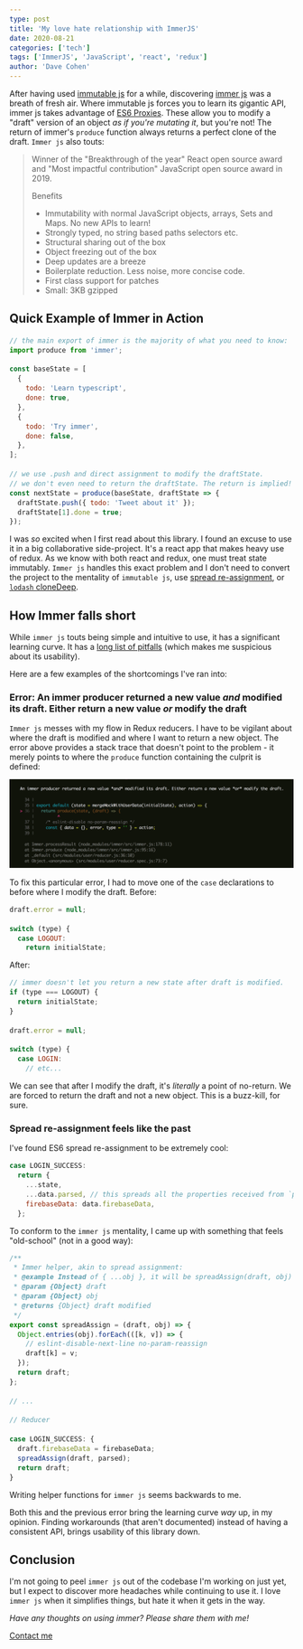 ```yaml
---
type: post
title: 'My love hate relationship with ImmerJS'
date: 2020-08-21
categories: ['tech']
tags: ['ImmerJS', 'JavaScript', 'react', 'redux']
author: 'Dave Cohen'
---
```


After having used [immutable js](https://immutable-js.github.io/immutable-js/docs/#/) for a while, discovering [immer js](https://immerjs.github.io/immer/docs/introduction) was a breath of fresh air. Where immutable js forces you to learn its gigantic API, immer js takes advantage of [ES6 Proxies](https://developer.mozilla.org/en-US/docs/Web/JavaScript/Reference/Global_Objects/Proxy). These allow you to modify a "draft" version of an object _as if you're mutating it_, but you're not! The return of immer's `produce` function always returns a perfect clone of the draft. `Immer js` also touts:

> Winner of the "Breakthrough of the year" React open source award and "Most impactful contribution" JavaScript open source award in 2019.
>
> Benefits
>
> - Immutability with normal JavaScript objects, arrays, Sets and Maps. No new APIs to learn!
> - Strongly typed, no string based paths selectors etc.
> - Structural sharing out of the box
> - Object freezing out of the box
> - Deep updates are a breeze
> - Boilerplate reduction. Less noise, more concise code.
> - First class support for patches
> - Small: 3KB gzipped

## Quick Example of Immer in Action

```js
// the main export of immer is the majority of what you need to know:
import produce from 'immer';

const baseState = [
  {
    todo: 'Learn typescript',
    done: true,
  },
  {
    todo: 'Try immer',
    done: false,
  },
];

// we use .push and direct assignment to modify the draftState.
// we don't even need to return the draftState. The return is implied!
const nextState = produce(baseState, draftState => {
  draftState.push({ todo: 'Tweet about it' });
  draftState[1].done = true;
});
```

I was _so_ excited when I first read about this library. I found an excuse to use it in a big collaborative side-project. It's a react app that makes heavy use of redux. As we know with both react and redux, one must treat state immutably. `Immer js` handles this exact problem and I don't need to convert the project to the mentality of `immutable js`, use [spread re-assignment](https://developer.mozilla.org/en-US/docs/Web/JavaScript/Reference/Operators/Spread_syntax), or [`lodash` cloneDeep](https://lodash.com/docs#cloneDeep).

## How Immer falls short

While `immer js` touts being simple and intuitive to use, it has a significant learning curve. It has a [long list of pitfalls](https://immerjs.github.io/immer/docs/pitfalls) (which makes me suspicious about its usability).

Here are a few examples of the shortcomings I've ran into:

### Error: An immer producer returned a new value _and_ modified its draft. Either return a new value _or_ modify the draft

`Immer js` messes with my flow in Redux reducers. I have to be vigilant about where the draft is modified and where I want to return a new object. The error above provides a stack trace that doesn't point to the problem - it merely points to where the `produce` function containing the culprit is defined:

![immer-error.png](immer-error.png)

To fix this particular error, I had to move one of the `case` declarations to before where I modify the draft. Before:

```js
draft.error = null;

switch (type) {
  case LOGOUT:
    return initialState;
```

After:

```js
// immer doesn't let you return a new state after draft is modified.
if (type === LOGOUT) {
  return initialState;
}

draft.error = null;

switch (type) {
  case LOGIN:
    // etc...
```

We can see that after I modify the draft, it's _literally_ a point of no-return. We are forced to return the draft and not a new object. This is a buzz-kill, for sure.

### Spread re-assignment feels like the past

I've found ES6 spread re-assignment to be extremely cool:

```js
case LOGIN_SUCCESS:
  return {
    ...state,
    ...data.parsed, // this spreads all the properties received from `parsed` into new state
    firebaseData: data.firebaseData,
  };
```

To conform to the `immer js` mentality, I came up with something that feels "old-school" (not in a good way):

```js
/**
 * Immer helper, akin to spread assignment:
 * @example Instead of { ...obj }, it will be spreadAssign(draft, obj)
 * @param {Object} draft
 * @param {Object} obj
 * @returns {Object} draft modified
 */
export const spreadAssign = (draft, obj) => {
  Object.entries(obj).forEach(([k, v]) => {
    // eslint-disable-next-line no-param-reassign
    draft[k] = v;
  });
  return draft;
};

// ...

// Reducer

case LOGIN_SUCCESS: {
  draft.firebaseData = firebaseData;
  spreadAssign(draft, parsed);
  return draft;
}
```

Writing helper functions for `immer js` seems backwards to me.

Both this and the previous error bring the learning curve _way_ up, in my opinion. Finding workarounds (that aren't documented) instead of having a consistent API, brings usability of this library down.

## Conclusion

I'm not going to peel `immer js` out of the codebase I'm working on just yet, but I expect to discover more headaches while continuing to use it. I love `immer js` when it simplifies things, but hate it when it gets in the way.

_Have any thoughts on using immer? Please share them with me!_

[Contact me](/contact)
